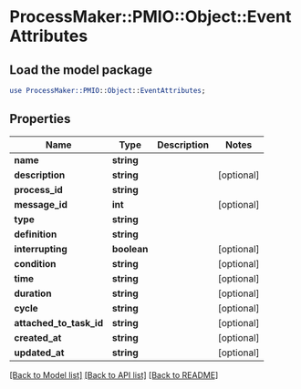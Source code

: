# ProcessMaker::PMIO::Object::EventAttributes

## Load the model package
```perl
use ProcessMaker::PMIO::Object::EventAttributes;
```

## Properties
Name | Type | Description | Notes
------------ | ------------- | ------------- | -------------
**name** | **string** |  | 
**description** | **string** |  | [optional] 
**process_id** | **string** |  | 
**message_id** | **int** |  | [optional] 
**type** | **string** |  | 
**definition** | **string** |  | 
**interrupting** | **boolean** |  | [optional] 
**condition** | **string** |  | [optional] 
**time** | **string** |  | [optional] 
**duration** | **string** |  | [optional] 
**cycle** | **string** |  | [optional] 
**attached_to_task_id** | **string** |  | [optional] 
**created_at** | **string** |  | [optional] 
**updated_at** | **string** |  | [optional] 

[[Back to Model list]](../README.md#documentation-for-models) [[Back to API list]](../README.md#documentation-for-api-endpoints) [[Back to README]](../README.md)



